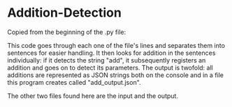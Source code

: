 # Addition-Detection

Copied from the beginning of the .py file:

This code goes through each one of the file's lines and separates them into sentences for easier handling. It then looks for addition in the sentences individually: if it detects the string "add", it subsequently registers an addition and goes on to detect its parameters. The output is twofold: all additions are represented as JSON strings both on the console and in a file this program creates called "add_output.json".

The other two files found here are the input and the output.
